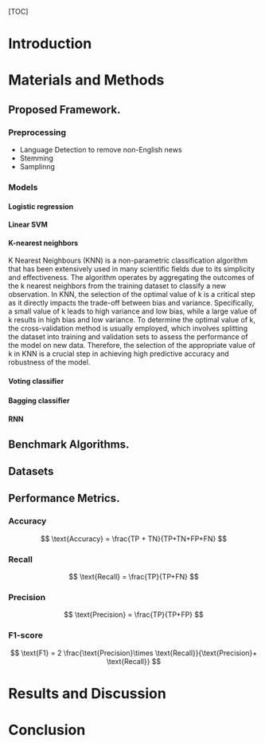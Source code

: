 [TOC]



# Introduction



# Materials and Methods

## Proposed Framework.

### Preprocessing

- Language Detection to remove non-English news 
- Stemming 
- Samplinng 

### Models

#### Logistic regression



#### Linear SVM



#### K-nearest neighbors

K Nearest Neighbours (KNN) is a non-parametric classification algorithm that has been extensively used in many scientific fields due to its simplicity and effectiveness. The algorithm operates by aggregating the outcomes of the k nearest neighbors from the training dataset to classify a new observation. In KNN, the selection of the optimal value of k is a critical step as it directly impacts the trade-off between bias and variance. Specifically, a small value of k leads to high variance and low bias, while a large value of k results in high bias and low variance. To determine the optimal value of k, the cross-validation method is usually employed, which involves splitting the dataset into training and validation sets to assess the performance of the model on new data. Therefore, the selection of the appropriate value of k in KNN is a crucial step in achieving high predictive accuracy and robustness of the model.

#### Voting classiﬁer



#### Bagging classiﬁer



#### RNN



## Benchmark Algorithms.



## Datasets



## Performance Metrics.

### Accuracy

$$
\text{Accuracy} = \frac{TP + TN}{TP+TN+FP+FN}
$$

### Recall

$$
\text{Recall} = \frac{TP}{TP+FN}
$$

### Precision 

$$
\text{Precision} = \frac{TP}{TP+FP}
$$

### F1-score 

$$
\text{F1} = 2 \frac{\text{Precision}\times \text{Recall}}{\text{Precision}+ \text{Recall}}
$$

# Results and Discussion





# Conclusion 